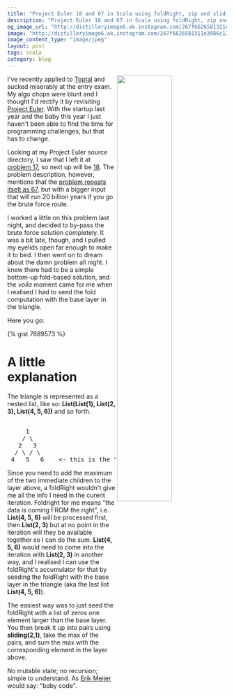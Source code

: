 ```yaml
---
title: "Project Euler 18 and 67 in Scala using foldRight, zip and sliding"
description: "Project Euler 18 and 67 in Scala using foldRight, zip and sliding"
og_image_url: "http://distilleryimage6.ak.instagram.com/267f6626581311e3986c12b308e0cf9c_8.jpg"
image: "http://distilleryimage6.ak.instagram.com/267f6626581311e3986c12b308e0cf9c_8.jpg"
image_content_type: "image/jpeg"
layout: post
tags: scala
category: blog
---
```


<img src="http://distilleryimage6.ak.instagram.com/267f6626581311e3986c12b308e0cf9c_8.jpg" width="50%" align="right"> I've recently applied to [Toptal](http://www.toptal.com/?ref=14568) and sucked miserably at the entry exam. My algo chops were blunt and I thought I'd rectify it by revisiting [Project Euler](http://projecteuler.net/). With the startup last year and the baby this year I just haven't been able to find the time for programming challenges, but that has to change.

Looking at my Project Euler source directory, I saw that I left it at [problem 17](http://projecteuler.net/problem=17), so next up will be [18](http://projecteuler.net/problem=18). The problem description, however, mentions that the [problem repeats itselt as 67](http://projecteuler.net/problem=67), but with a bigger input that will run 20 billion years if you go the brute force route.

I worked a little on this problem last night, and decided to by-pass the brute force solution completely. It was a bit late, though, and I pulled my eyelids open far enough to make it to bed. I then went on to dream about the damn problem all night. I knew there had to be a simple bottom-up fold-based solution, and the *voila* moment came for me when I realised I had to seed the fold computation with the base layer in the triangle.

Here you go:

{% gist 7689573 %}

# A little explanation

The triangle is represented as a nested list, like so: **List(List(1), List(2, 3), List(4, 5, 6))** and so forth.

<pre>

     1
    / \
   2   3
  / \ / \
 4   5   6    <- this is the "base layer" in my explanation.
</pre>

Since you need to add the maximum of the two immediate children to the layer above, a foldRight wouldn't give me all the info I need in the curent iteration. Foldright for me means "the data is coming FROM the right", i.e. **List(4, 5, 6)** will be processed first, then **List(2, 3)** but at no point in the iteration will they be available together so I can do the sum. **List(4, 5, 6)** would need to come into the iteration with **List(2, 3)** in another way, and I realised I can use the foldRight's accumulator for that by seeding the foldRight with the base layer in the triangle (aka the last list **List(4, 5, 6)**).

The easiest way was to just seed the foldRight with a list of zeros one element larger than the base layer. You then break it up into pairs using **sliding(2,1)**, take the max of the pairs, and sum the max with the corresponding element in the layer above.

No mutable state; no recursion; simple to understand. As [Erik Meijer](www.applied-duality.com) would say: "baby code".
